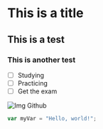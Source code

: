 # This is a title
## This is a test
### This is another test
- [ ] Studying
- [ ] Practicing
- [ ] Get the exam
      
![Img Github](https://octodex.github.com/images/puddle_jumper_octodex.jpg)
```javascript
var myVar = "Hello, world!";
```

